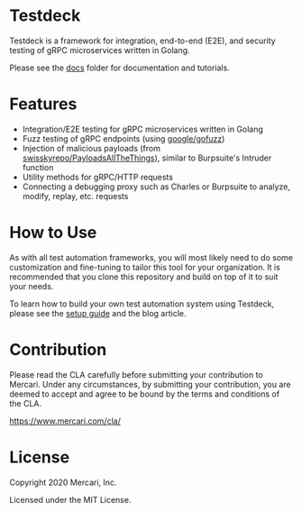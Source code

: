 # Testdeck

Testdeck is a framework for integration, end-to-end (E2E), and security testing of gRPC microservices written in Golang.

Please see the [docs](https://github.com/mercari/testdeck/docs) folder for documentation and tutorials.

# Features

- Integration/E2E testing for gRPC microservices written in Golang
- Fuzz testing of gRPC endpoints (using [google/gofuzz](https://github.com/google/gofuzz))
- Injection of malicious payloads (from [swisskyrepo/PayloadsAllTheThings](https://github.com/swisskyrepo/PayloadsAllTheThings)), similar to Burpsuite's Intruder function
- Utility methods for gRPC/HTTP requests
- Connecting a debugging proxy such as Charles or Burpsuite to analyze, modify, replay, etc. requests

# How to Use

As with all test automation frameworks, you will most likely need to do some customization and fine-tuning to tailor this tool for your organization. It is recommended that you clone this repository and build on top of it to suit your needs.

To learn how to build your own test automation system using Testdeck, please see the [setup guide](https://github.com/mercari/testdeck/docs/setup.md) and the blog article.

# Contribution

Please read the CLA carefully before submitting your contribution to Mercari. Under any circumstances, by submitting your contribution, you are deemed to accept and agree to be bound by the terms and conditions of the CLA.

https://www.mercari.com/cla/

# License

Copyright 2020 Mercari, Inc.

Licensed under the MIT License.
